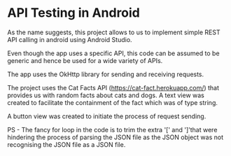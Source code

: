 # API Testing in Android

As the name suggests, this project allows to us to implement simple REST API calling in android using Android Studio. 

Even though the app uses a specific API, this code can be assumed to be generic and hence be used for a wide variety of APIs. 

The app uses the OkHttp library for sending and receiving requests.

The project uses the Cat Facts API (https://cat-fact.herokuapp.com/) that provides us with random facts about cats and dogs. A text view was created to facilitate the containment of the 
fact which was of type string. 

A button view was created to initiate the process of request sending.



PS - The fancy for loop in the code is to trim the extra '[' and ']'that were hindering the process of parsing the JSON file as the JSON object was not recognising the JSON file as a JSON file.
